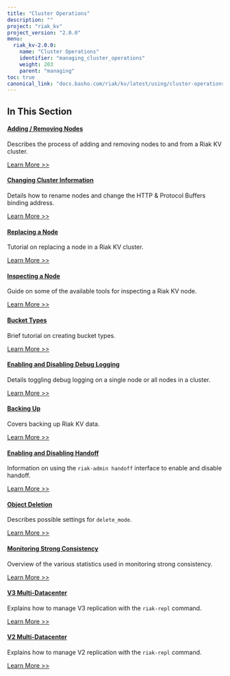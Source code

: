 ```yaml
---
title: "Cluster Operations"
description: ""
project: "riak_kv"
project_version: "2.0.0"
menu:
  riak_kv-2.0.0:
    name: "Cluster Operations"
    identifier: "managing_cluster_operations"
    weight: 203
    parent: "managing"
toc: true
canonical_link: "docs.basho.com/riak/kv/latest/using/cluster-operations.md"
---
```


[ops add remove node]: ./adding-removing-nodes
[ops change info]: ./changing-cluster-info
[ops replace node]: ./replacing-node
[ops inspect node]: ./inspecting-node
[ops bucket types]: ./bucket-types
[ops log]: ./logging
[ops backup]: ./backing-up
[ops handoff]: ./handoff
[ops obj del]: ./object-deletion
[ops strong consistency]: ./strong-consistency
[ops v3 mdc]: ./v3-multi-datacenter
[ops v2 mdc]: ./v2-multi-datacenter

## In This Section


#### [Adding / Removing Nodes][ops add remove node]

Describes the process of adding and removing nodes to and from a Riak KV cluster.

[Learn More >>][ops add remove node]


#### [Changing Cluster Information][ops change info]

Details how to rename nodes and change the HTTP & Protocol Buffers binding address.

[Learn More >>][ops change info]


#### [Replacing a Node][ops replace node]

Tutorial on replacing a node in a Riak KV cluster.

[Learn More >>][ops replace node]


#### [Inspecting a Node][ops inspect node]

Guide on some of the available tools for inspecting a Riak KV node.

[Learn More >>][ops inspect node]


#### [Bucket Types][ops bucket types]

Brief tutorial on creating bucket types.

[Learn More >>][ops bucket types]


#### [Enabling and Disabling Debug Logging][ops log]

Details toggling debug logging on a single node or all nodes in a cluster.

[Learn More >>][ops log]


#### [Backing Up][ops backup]

Covers backing up Riak KV data.

[Learn More >>][ops backup]


#### [Enabling and Disabling Handoff][ops handoff]

Information on using the `riak-admin handoff` interface to enable and disable handoff.

[Learn More >>][ops handoff]


#### [Object Deletion][ops obj del]

Describes possible settings for `delete_mode`.

[Learn More >>][ops obj del]


#### [Monitoring Strong Consistency][ops strong consistency]

Overview of the various statistics used in monitoring strong consistency.

[Learn More >>][ops strong consistency]


#### [V3 Multi-Datacenter][ops v3 mdc]

Explains how to manage V3 replication with the `riak-repl` command.

[Learn More >>][ops v3 mdc]


#### [V2 Multi-Datacenter][ops v2 mdc]

Explains how to manage V2 replication with the `riak-repl` command.

[Learn More >>][ops v2 mdc]

